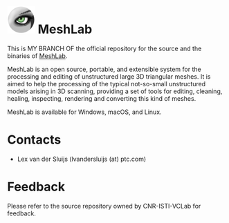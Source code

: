 # ![MeshLab Logo](src/meshlab/images/eye64.png) MeshLab

This is MY BRANCH OF the official repository for the source and the binaries of [MeshLab](https://www.MeshLab.net).

MeshLab is an open source, portable, and extensible system for the processing and editing of unstructured large 3D triangular meshes. It is aimed to help the processing of the typical not-so-small unstructured models arising in 3D scanning, providing a set of tools for editing, cleaning, healing, inspecting, rendering and converting this kind of meshes.

MeshLab is available for Windows, macOS, and Linux.

# Contacts

 - Lex van der Sluijs (lvandersluijs (at) ptc.com)

# Feedback

Please refer to the source repository owned by CNR-ISTI-VCLab for feedback.
